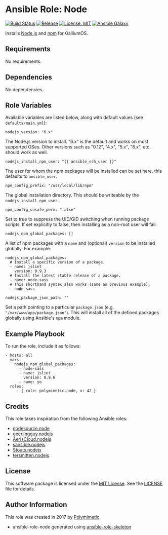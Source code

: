 # Ansible Role: Node

[![Build Status](https://travis-ci.org/polymimetic/ansible-role-node.svg?branch=master)](https://travis-ci.org/polymimetic/ansible-role-node)
[![Release](https://img.shields.io/github/release/polymimetic/ansible-role-node.svg?style=flat-square)](https://github.com/polymimetic/ansible-role-node/releases)
[![License: MIT](https://img.shields.io/badge/license-MIT%20License-brightgreen.svg)](https://opensource.org/licenses/MIT)
[![Ansible Galaxy](https://img.shields.io/badge/galaxy-polymimetic.node-blue.svg?style=flat)](https://galaxy.ansible.com/polymimetic/node/)

Installs [Node.js](https://nodejs.org) and [npm](https://www.npmjs.com) for GalliumOS.

## Requirements

No requirements.

## Dependencies

No dependencies.

## Role Variables

Available variables are listed below, along with default values (see `defaults/main.yml`):

    nodejs_version: "6.x"

The Node.js version to install. "6.x" is the default and works on most supported OSes. Other versions such as "0.12", "4.x", "5.x", "8.x", etc. should work as well.

    nodejs_install_npm_user: "{{ ansible_ssh_user }}"

The user for whom the npm packages will be installed can be set here, this defaults to `ansible_user`.

    npm_config_prefix: "/usr/local/lib/npm"

The global installation directory. This should be writeable by the `nodejs_install_npm_user`.

    npm_config_unsafe_perm: "false"

Set to true to suppress the UID/GID switching when running package scripts. If set explicitly to false, then installing as a non-root user will fail.

    nodejs_npm_global_packages: []

A list of npm packages with a `name` and (optional) `version` to be installed globally. For example:

    nodejs_npm_global_packages:
      # Install a specific version of a package.
      - name: jslint
        version: 0.9.3
      # Install the latest stable release of a package.
      - name: node-sass
      # This shorthand syntax also works (same as previous example).
      - node-sass
<!-- code block separator -->

    nodejs_package_json_path: ""

Set a path pointing to a particular `package.json` (e.g. `"/var/www/app/package.json"`). This will install all of the defined packages globally using Ansible's `npm` module.

## Example Playbook

To run the role, include it as follows:

    - hosts: all
      vars:
        nodejs_npm_global_packages:
          - node-sass
          - name: jslint
            version: 0.9.6
          - name: yo
      roles:
         - { role: polymimetic.node, x: 42 }

## Credits

This role takes inspiration from the following Ansible roles:

- [nodesource.node](https://github.com/nodesource/ansible-nodejs-role)
- [geerlingguy.nodejs](https://github.com/geerlingguy/ansible-role-nodejs)
- [AerisCloud.nodejs](https://github.com/AerisCloud/ansible-nodejs)
- [sansible.nodejs](https://github.com/sansible/nodejs)
- [Stouts.nodejs](https://github.com/Stouts/Stouts.nodejs)
- [tersmitten.nodejs](https://github.com/Oefenweb/ansible-nodejs)

## License

This software package is licensed under the [MIT License](https://opensource.org/licenses/MIT). See the [LICENSE](./LICENSE) file for details.

## Author Information

This role was created in 2017 by [Polymimetic](https://github.com/polymimetic).

* ansible-role-node generated using [ansible-role-skeleton](https://github.com/polymimetic/ansible-role-skeleton)